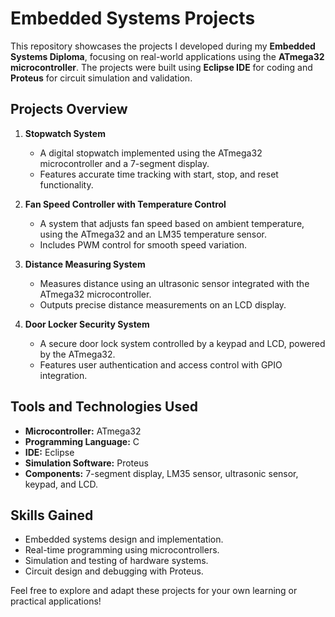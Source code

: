 # **Embedded Systems Projects**  

This repository showcases the projects I developed during my **Embedded Systems Diploma**, focusing on real-world applications using the **ATmega32 microcontroller**. The projects were built using **Eclipse IDE** for coding and **Proteus** for circuit simulation and validation.  

## **Projects Overview**  

1. **Stopwatch System**  
   - A digital stopwatch implemented using the ATmega32 microcontroller and a 7-segment display.  
   - Features accurate time tracking with start, stop, and reset functionality.  

2. **Fan Speed Controller with Temperature Control**  
   - A system that adjusts fan speed based on ambient temperature, using the ATmega32 and an LM35 temperature sensor.  
   - Includes PWM control for smooth speed variation.  

3. **Distance Measuring System**  
   - Measures distance using an ultrasonic sensor integrated with the ATmega32 microcontroller.  
   - Outputs precise distance measurements on an LCD display.  

4. **Door Locker Security System**  
   - A secure door lock system controlled by a keypad and LCD, powered by the ATmega32.  
   - Features user authentication and access control with GPIO integration.  

## **Tools and Technologies Used**  
- **Microcontroller:** ATmega32  
- **Programming Language:** C  
- **IDE:** Eclipse  
- **Simulation Software:** Proteus  
- **Components:** 7-segment display, LM35 sensor, ultrasonic sensor, keypad, and LCD.  

## **Skills Gained**  
- Embedded systems design and implementation.  
- Real-time programming using microcontrollers.  
- Simulation and testing of hardware systems.  
- Circuit design and debugging with Proteus.  

Feel free to explore and adapt these projects for your own learning or practical applications!  
